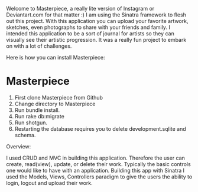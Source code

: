 Welcome to Masterpiece, a really lite version of Instagram or Deviantart.com for that
matter :) I am using the Sinatra framework to flesh out this project. With this application
you can upload your favorite artwork, sketches, even photographs to share with your friends and
family. I intended this application to be a sort of journal for artists so they can visually
see their artistic progression. It was a really fun project to embark on with a lot of challenges.

Here is how you can install Masterpiece:

# Masterpiece
1. First clone Masterpiece from Github
2. Change directory to Masterpiece
3. Run bundle install.
4. Run rake db:migrate
5. Run shotgun.
6. Restarting the database requires you to delete development.sqlite and schema.

Overview:

I used CRUD and MVC in building this application. Therefore the user can create, read(view),
update, or delete their work. Typically the basic controls one would like to have with an application. Building this app with Sinatra I used the Models, Views, Controllers paradigm to give the users the ability to login, logout and upload their work.
